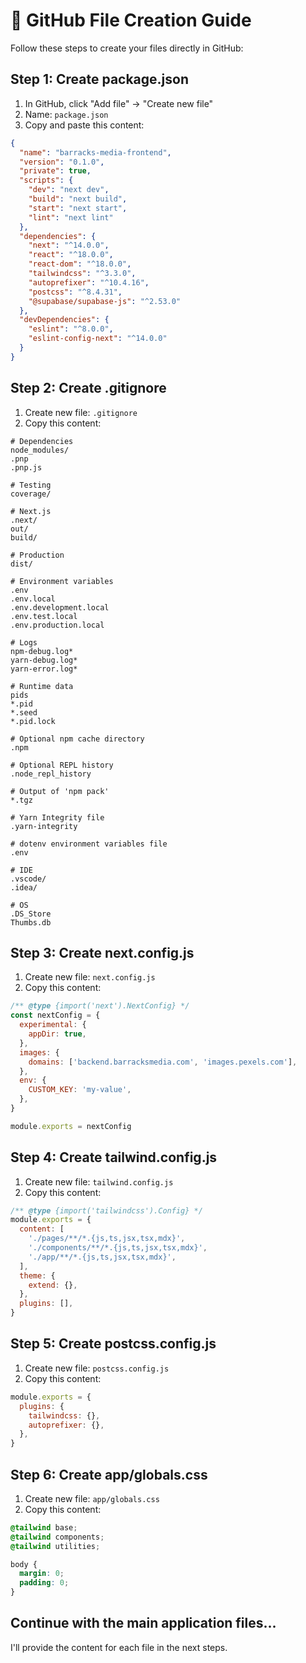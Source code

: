 # 📁 GitHub File Creation Guide

Follow these steps to create your files directly in GitHub:

## Step 1: Create package.json
1. In GitHub, click "Add file" → "Create new file"
2. Name: `package.json`
3. Copy and paste this content:

```json
{
  "name": "barracks-media-frontend",
  "version": "0.1.0",
  "private": true,
  "scripts": {
    "dev": "next dev",
    "build": "next build",
    "start": "next start",
    "lint": "next lint"
  },
  "dependencies": {
    "next": "^14.0.0",
    "react": "^18.0.0",
    "react-dom": "^18.0.0",
    "tailwindcss": "^3.3.0",
    "autoprefixer": "^10.4.16",
    "postcss": "^8.4.31",
    "@supabase/supabase-js": "^2.53.0"
  },
  "devDependencies": {
    "eslint": "^8.0.0",
    "eslint-config-next": "^14.0.0"
  }
}
```

## Step 2: Create .gitignore
1. Create new file: `.gitignore`
2. Copy this content:

```
# Dependencies
node_modules/
.pnp
.pnp.js

# Testing
coverage/

# Next.js
.next/
out/
build/

# Production
dist/

# Environment variables
.env
.env.local
.env.development.local
.env.test.local
.env.production.local

# Logs
npm-debug.log*
yarn-debug.log*
yarn-error.log*

# Runtime data
pids
*.pid
*.seed
*.pid.lock

# Optional npm cache directory
.npm

# Optional REPL history
.node_repl_history

# Output of 'npm pack'
*.tgz

# Yarn Integrity file
.yarn-integrity

# dotenv environment variables file
.env

# IDE
.vscode/
.idea/

# OS
.DS_Store
Thumbs.db
```

## Step 3: Create next.config.js
1. Create new file: `next.config.js`
2. Copy this content:

```javascript
/** @type {import('next').NextConfig} */
const nextConfig = {
  experimental: {
    appDir: true,
  },
  images: {
    domains: ['backend.barracksmedia.com', 'images.pexels.com'],
  },
  env: {
    CUSTOM_KEY: 'my-value',
  },
}

module.exports = nextConfig
```

## Step 4: Create tailwind.config.js
1. Create new file: `tailwind.config.js`
2. Copy this content:

```javascript
/** @type {import('tailwindcss').Config} */
module.exports = {
  content: [
    './pages/**/*.{js,ts,jsx,tsx,mdx}',
    './components/**/*.{js,ts,jsx,tsx,mdx}',
    './app/**/*.{js,ts,jsx,tsx,mdx}',
  ],
  theme: {
    extend: {},
  },
  plugins: [],
}
```

## Step 5: Create postcss.config.js
1. Create new file: `postcss.config.js`
2. Copy this content:

```javascript
module.exports = {
  plugins: {
    tailwindcss: {},
    autoprefixer: {},
  },
}
```

## Step 6: Create app/globals.css
1. Create new file: `app/globals.css`
2. Copy this content:

```css
@tailwind base;
@tailwind components;
@tailwind utilities;

body {
  margin: 0;
  padding: 0;
}
```

## Continue with the main application files...
I'll provide the content for each file in the next steps.